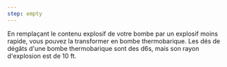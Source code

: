 ```yaml
---
step: empty
---
```

En remplaçant le contenu explosif de votre bombe par un explosif moins rapide, vous pouvez la transformer en bombe thermobarique. Les dés de dégâts d'une bombe thermobarique sont des d6s, mais son rayon d'explosion est de 10 ft.